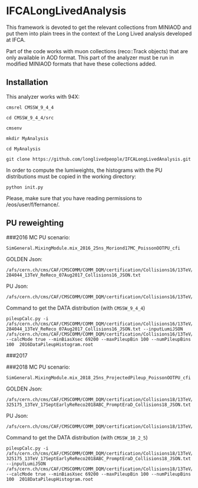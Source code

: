 # IFCALongLivedAnalysis

This framework is devoted to get the relevant collections from MINIAOD and put them into plain trees in the context of the Long Lived analysis developed at IFCA.

Part of the code works with muon collections (reco::Track objects) that are only available in AOD format. This part of the analyzer must be run in modified MINIAOD formats that have these collections added.

## Installation

This analyzer works with 94X:

```
cmsrel CMSSW_9_4_4

cd CMSSW_9_4_4/src

cmsenv

mkdir MyAnalysis

cd MyAnalysis

git clone https://github.com/longlivedpeople/IFCALongLivedAnalysis.git
```

In order to compute the lumiweights, the histograms with the PU distributions must be copied in the working directory:

```
python init.py
```

Please, make sure that you have reading permissions to /eos/user/f/fernance/.


## PU reweighting


###2016
MC PU scenario:
```
SimGeneral.MixingModule.mix_2016_25ns_Moriond17MC_PoissonOOTPU_cfi
```
GOLDEN Json: 
```
/afs/cern.ch/cms/CAF/CMSCOMM/COMM_DQM/certification/Collisions16/13TeV/ReReco/Final/Cert_271036-284044_13TeV_ReReco_07Aug2017_Collisions16_JSON.txt
```
PU Json: 
```
/afs/cern.ch/cms/CAF/CMSCOMM/COMM_DQM/certification/Collisions16/13TeV/PileUp/pileup_latest.txt
```

Command to get the DATA distribution (with ```CMSSW_9_4_4```)
```
pileupCalc.py -i /afs/cern.ch/cms/CAF/CMSCOMM/COMM_DQM/certification/Collisions16/13TeV/ReReco/Final/Cert_271036-284044_13TeV_ReReco_07Aug2017_Collisions16_JSON.txt --inputLumiJSON /afs/cern.ch/cms/CAF/CMSCOMM/COMM_DQM/certification/Collisions16/13TeV/PileUp/pileup_latest.txt --calcMode true --minBiasXsec 69200 --maxPileupBin 100 --numPileupBins 100  2016DataPileupHistogram.root
```


###2017


###2018
MC PU scenario: 
```
SimGeneral.MixingModule.mix_2018_25ns_ProjectedPileup_PoissonOOTPU_cfi
```
GOLDEN Json:
```
/afs/cern.ch/cms/CAF/CMSCOMM/COMM_DQM/certification/Collisions18/13TeV/ReReco/Cert_314472-325175_13TeV_17SeptEarlyReReco2018ABC_PromptEraD_Collisions18_JSON.txt
```
PU Json:
```
/afs/cern.ch/cms/CAF/CMSCOMM/COMM_DQM/certification/Collisions18/13TeV/PileUp/pileup_latest.txt
```

Command to get the DATA distribution (with ```CMSSW_10_2_5```)
```
pileupCalc.py -i /afs/cern.ch/cms/CAF/CMSCOMM/COMM_DQM/certification/Collisions18/13TeV/ReReco/Cert_314472-325175_13TeV_17SeptEarlyReReco2018ABC_PromptEraD_Collisions18_JSON.txt --inputLumiJSON /afs/cern.ch/cms/CAF/CMSCOMM/COMM_DQM/certification/Collisions18/13TeV/PileUp/pileup_latest.txt --calcMode true --minBiasXsec 69200 --maxPileupBin 100 --numPileupBins 100  2018DataPileupHistogram.root
```




